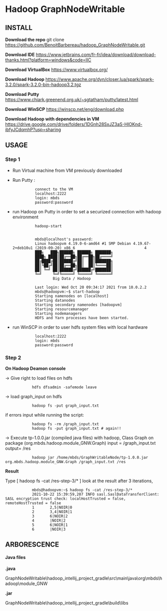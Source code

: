 
# Hadoop GraphNodeWritable


## INSTALL


**Download the repo**
				git clone https://github.com/BenoitBarbereau/hadoop_GraphNodeWritable.git


**Download IDE**
				https://www.jetbrains.com/fr-fr/idea/download/download-thanks.html?platform=windows&code=IIC


**Download VirtualBox**
				https://www.virtualbox.org/


**Download Hadoop**
				https://www.apache.org/dyn/closer.lua/spark/spark-3.2.0/spark-3.2.0-bin-hadoop3.2.tgz


**Download Putty**
				https://www.chiark.greenend.org.uk/~sgtatham/putty/latest.html


**Download WinSCP**
				https://winscp.net/eng/download.php


**Download Hadoop with dependencies in VM**
				https://drive.google.com/drive/folders/1DGnh28SxJZ3aS-HIOKnd-ibfyJCdqmhP?usp=sharing


## USAGE

### Step 1 

- Run Virtual machine from VM previously downloaded

- Run Putty :

				connect to the VM 
				localhost:2222
				login: mbds
				password:password

- run Hadoop on Putty in order to set a securized connection with hadoop environment

				hadoop-start


				mbds@localhost's password:
				Linux hadoopvm 4.19.0-6-amd64 #1 SMP Debian 4.19.67-2+deb10u1 (2019-09-20) x86_6                               4
				███╗   ███╗██████╗ ██████╗ ███████╗
				████╗ ████║██╔══██╗██╔══██╗██╔════╝
				██╔████╔██║██████╔╝██║  ██║███████╗
				██║╚██╔╝██║██╔══██╗██║  ██║╚════██║
				██║ ╚═╝ ██║██████╔╝██████╔╝███████║
				╚═╝     ╚═╝╚═════╝ ╚═════╝ ╚══════╝
						Big Data / Hadoop

				Last login: Wed Oct 20 09:34:17 2021 from 10.0.2.2
				mbds@hadoopvm:~$ start-hadoop
				Starting namenodes on [localhost]
				Starting datanodes
				Starting secondary namenodes [hadoopvm]
				Starting resourcemanager
				Starting nodemanagers
				HDFS and Yarn processes have been started.


- run WinSCP in order to user hdfs system files with local hardware

				localhost:2222
				login: mbds
				password:password



### Step 2 


**On Hadoop Deamon console**


-> Give right to load files on hdfs


				hdfs dfsadmin -safemode leave


-> load graph_input on hdfs


				hadoop fs -put graph_input.txt

if errors input while running the script:

				hadoop fs -rm /graph_input.txt
				hadoop fs -put graph_input.txt # again!!



-> Execute tp-1.0.0.jar (compiled java files) with hadoop, Class Graph on package (org.mbds.hadoop.module_GNW.Graph) input = /graph_input.txt output= /res


				hadoop jar /home/mbds/GraphWritableNode/tp-1.0.0.jar org.mbds.hadoop.module_GNW.Graph /graph_input.txt /res


**Result**

Type  [ hadoop fs -cat /res-step-3/* ] look at the result after 3 iterations,



				mbds@hadoopvm:~$ hadoop fs -cat /res-step-3/*
				2021-10-22 15:39:59,207 INFO sasl.SaslDataTransferClient: SASL encryption trust check: localHostTrusted = false, remoteHostTrusted = false
				1       2,5|NOIR|0
				2       3,4|NOIR|1
				3       6|NOIR|2
				4       |NOIR|2
				5       6|NOIR|1
				6       |NOIR|3


## ARBORESCENCE

#### Java files


**.java**

GraphNodeWritable\hadoop_intellij_project_gradle\src\main\java\org\mbds\hadoop\module_GNW


**.jar**

GraphNodeWritable\hadoop_intellij_project_gradle\build\libs
